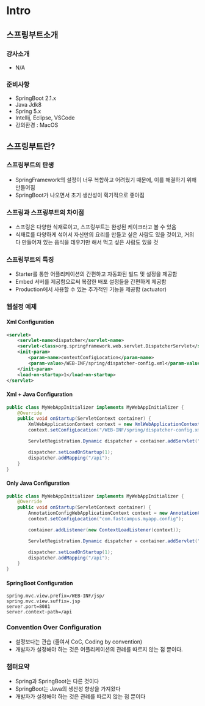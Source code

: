 # Intro

## 스프링부트소개

### 강사소개

- N/A

### 준비사항

- SpringBoot 2.1.x
- Java Jdk8
- Spring 5.x
- Intellij, Eclipse, VSCode 
- 강의환경 : MacOS

## 스프링부트란?

### 스프링부트의 탄생

- SpringFramework의 설정이 너무 복합하고 어려웠기 때문에, 이를 해결하기 위해 만들어짐
- SpringBoot가 나오면서 초기 생산성이 획기적으로 좋아짐

### 스프링과 스프링부트의 차이점

- 스프링은 다양한 식재료이고, 스프링부트는 완성된 케이크라고 볼 수 있음
- 식재료를 다양하게 섞어서 자신만의 요리를 만들고 싶은 사람도 있을 것이고, 거의 다 만들어져 있는 음식을 데우기만 해서 먹고 싶은 사람도 있을 것

### 스프링부트의 특징

- Starter를 통한 어플리케이션의 간편하고 자동화된 빌드 및 설정을 제공함
- Embed 서버를 제공함으로써 복잡한 배포 설정들을 간편하게 제공함
- Production에서 사용할 수 있는 추가적인 기능을 제공함 (actuator)

### 웹설정 예제

#### Xml Configuration

```xml
<servlet>
	<servlet-name>dispatcher</servlet-name>
	<servlet-class>org.springframework.web.servlet.DispatcherServlet</servlet-class>
	<init-param>
		<param-name>contextConfigLocation</param-name>
		<param-value>/WEB-INF/spring/dispatcher-config.xml</param-value>
	</init-param>
	<load-on-startup>1</load-on-startup>
</servlet>
```

#### Xml + Java Configuration

```java
public class MyWebAppInitializer implements MyWebAppInitializer {
	@Override
	public void onStartup(ServletContext container) {
		XmlWebApplicationContext context = new XmlWebApplicationContext();
		context.setConfigLocation("/WEB-INF/spring/dispatcher-config.xml");

		ServletRegistration.Dynamic dispatcher = container.addServlet("dispatcher", new DispatcherServlet(context));

		dispatcher.setLoadOnStartup(1);
		dispatcher.addMapping("/api");
	}
}
```

#### Only Java Configuration

```java
public class MyWebAppInitializer implements MyWebAppInitializer {
	@Override
	public void onStartup(ServletContext container) {
		AnnotationConfigWebApplicationContext context = new AnnotationConfigWebApplicationContext();
		context.setConfigLocation("com.fastcampus.myapp.config");

		container.addListener(new ContextLoadListener(context));

		ServletRegistration.Dynamic dispatcher = container.addServlet("dispatcher", new DispatcherServlet(context));

		dispatcher.setLoadOnStartup(1);
		dispatcher.addMapping("/api");
	}
}
```

#### SpringBoot Configuration

```
spring.mvc.view.prefix=/WEB-INF/jsp/
spring.mvc.view.suffix=.jsp
server.port=8081
server.context-path=/api
```

### Convention Over Configuration

- 설정보다는 관습 (줄여서 CoC, Coding by convention)
- 개발자가 설정해야 하는 것은 어플리케이션의 관례를 따르지 않는 점 뿐이다.

### 챕터요약

- Spring과 SpringBoot는 다른 것이다
- SpringBoot는 Java의 생산성 향상을 가져왔다
- 개발자가 설정해야 하는 것은 관례를 따르지 않는 점 뿐이다

